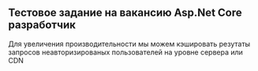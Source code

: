 ## Тестовое задание на вакансию Asp.Net Core разработчик

Для увеличения производительности мы можем кэшировать резутаты запросов неавторизированых пользователей на уровне сервера или CDN


                                                                                                                                                
